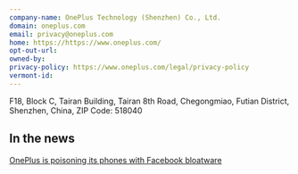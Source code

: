 ```yaml
---
company-name: OnePlus Technology (Shenzhen) Co., Ltd.
domain: oneplus.com
email: privacy@oneplus.com
home: https://https://www.oneplus.com/
opt-out-url: 
owned-by: 
privacy-policy: https://www.oneplus.com/legal/privacy-policy
vermont-id: 
---
```


F18, Block C, Tairan Building, Tairan 8th Road, Chegongmiao, Futian District, Shenzhen, China, ZIP Code: 518040



## In the news

[OnePlus is poisoning its phones with Facebook bloatware](https://www.androidpolice.com/2020/08/05/oneplus-is-poisoning-its-phones-with-facebook-bloatware/)
